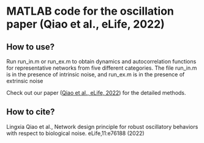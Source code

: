 # MATLAB code for the oscillation paper (Qiao et al., eLife, 2022)
## How to use?
Run run_in.m or run_ex.m to obtain dynamics and autocorrelation functions for representative networks from five different categories. 
The file run_in.m is in the presence of intrinsic noise, and run_ex.m is in the presence of extrinsic noise

Check out our paper ([Qiao et al., eLife, 2022](https://doi.org/10.7554/eLife.76188)) for the detailed methods.

## How to cite?
Lingxia Qiao et al., Network design principle for robust oscillatory behaviors with respect to biological noise. eLife,11:e76188 (2022)
